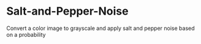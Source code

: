 # Salt-and-Pepper-Noise
Convert a color image to grayscale and apply salt and pepper noise based on a probability
